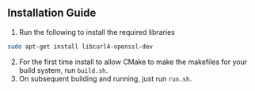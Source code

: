 ## Installation Guide

1. Run the following to install the required libraries
```bash
sudo apt-get install libcurl4-openssl-dev
```
2. For the first time install to allow CMake to make the makefiles for your build system, run `build.sh`.
3. On subsequent building and running, just run `run.sh`. 